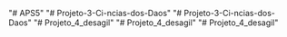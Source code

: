 "# APS5" 
"# Projeto-3-Ci-ncias-dos-Daos" 
"# Projeto-3-Ci-ncias-dos-Daos" 
"# Projeto_4_desagil" 
"# Projeto_4_desagil" 
"# Projeto_4_desagil" 
